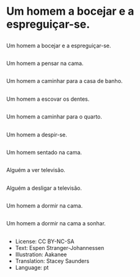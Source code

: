 # Um homem a bocejar e a espreguiçar-se.

##
Um homem a bocejar e a espreguiçar-se.

##
Um homem a pensar na cama.

##
Um homem a caminhar para a casa de banho.

##
Um homem a escovar os dentes.

##
Um homem a caminhar para o quarto.

##
Um homem a despir-se.

##
Um homem sentado na cama.

##
Alguém a ver televisão.

##
Alguém a desligar a televisão.

##
Um homem a dormir na cama.

##
Um homem a dormir na cama a sonhar.

##
* License: CC BY-NC-SA
* Text: Espen Stranger-Johannessen
* Illustration: Aakanee
* Translation: Stacey Saunders
* Language: pt
